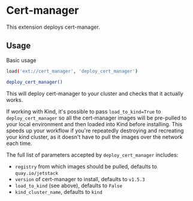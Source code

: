 # Cert-manager

This extension deploys cert-manager.

## Usage

Basic usage

```bash
load('ext://cert_manager', 'deploy_cert_manager')

deploy_cert_manager()
```

This will deploy cert-manager to your cluster and checks that it actually works.

If working with Kind, it's possible to pass `load_to_kind=True` to `deploy_cert_manager` so
all the cert-manager images will be pre-pulled to your local environment and then loaded into Kind before installing.
This speeds up your workflow if you're repeatedly destroying and recreating your kind cluster, as it doesn't
have to pull the images over the network each time.

The full list of parameters accepted by `deploy_cert_manager` includes:

- `registry` from which images should be pulled, defaults to `quay.io/jetstack`
- `version` of cert-manager to install, defaults to `v1.5.3`
- `load_to_kind` (see above), defaults to `False`
- `kind_cluster_name`, defaults to `kind`
